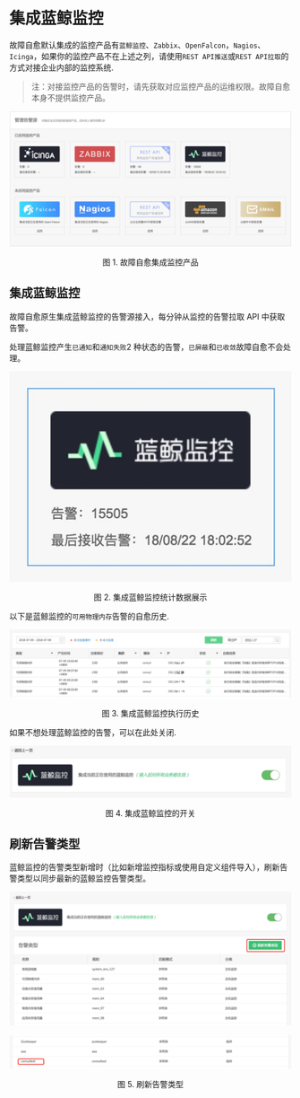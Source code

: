 # 集成蓝鲸监控

故障自愈默认集成的监控产品有`蓝鲸监控`、`Zabbix`、`OpenFalcon`，`Nagios`、`Icinga`，如果你的监控产品不在上述之列，请使用`REST API推送`或`REST API拉取`的方式对接企业内部的监控系统.

> 注：对接监控产品的告警时，请先获取对应监控产品的运维权限。故障自愈本身不提供监控产品。

![](../assets/15360296704741.jpg)
<center>图 1. 故障自愈集成监控产品</center>

## 集成蓝鲸监控

故障自愈原生集成蓝鲸监控的告警源接入，每分钟从监控的告警拉取 API 中获取告警。

处理蓝鲸监控产生`已通知`和`通知失败`2 种状态的告警，`已屏蔽`和`已收敛`故障自愈不会处理。

![-w254](../assets/15360292954985.jpg)
<center>图 2. 集成蓝鲸监控统计数据展示</center>

以下是蓝鲸监控的`可用物理内存`告警的自愈历史.

![](../assets/15360307801229.jpg)
<center>图 3. 集成蓝鲸监控执行历史</center>

如果不想处理蓝鲸监控的告警，可以在此处关闭.

![](../assets/15360309257591.jpg)
<center>图 4. 集成蓝鲸监控的开关</center>

## 刷新告警类型

蓝鲸监控的告警类型新增时（比如新增监控指标或使用自定义组件导入），刷新告警类型以同步最新的蓝鲸监控告警类型。

![](../assets/15381399772317.jpg)

![](../assets/15381400080731.jpg)
<center>图 5.  刷新告警类型</center>
